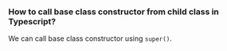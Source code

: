 ### How to call base class constructor from child class in Typescript?

We can call base class constructor using `super()`.
